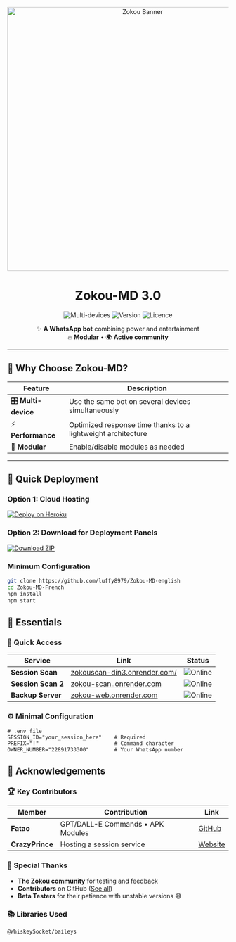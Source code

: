 <p align="center">
  <img src="https://raw.githubusercontent.com/djalega8000/Zokou-MD/refs/heads/main/Ephoto360.com_164cb282992914.jpg" alt="Zokou Banner" width="600">
  <h1 align="center">Zokou-MD 3.0</h1>
  <p align="center">
    <img src="https://img.shields.io/badge/Multi_Devices-100%25-success?style=flat&logo=whatsapp" alt="Multi-devices">
    <img src="https://img.shields.io/badge/Version-3.0-blue?style=flat&logo=github" alt="Version">
    <img src="https://img.shields.io/badge/Licence-MIT-green?style=flat&logo=opensourceinitiative" alt="Licence">
  </p>
</p>

<div align="center">
  
✨ **A WhatsApp bot** combining power and entertainment  
🔥 **Modular** • 🌍 **Active community**

</div>

---

## 🌟 Why Choose Zokou-MD?

| Feature | Description |
|---------|-------------|
| 🎛️ **Multi-device** | Use the same bot on several devices simultaneously |
| ⚡ **Performance** | Optimized response time thanks to a lightweight architecture |
| 🧩 **Modular** | Enable/disable modules as needed |
---

## 🚀 Quick Deployment

### Option 1: Cloud Hosting
[![Deploy on Heroku](https://www.herokucdn.com/deploy/button.svg)](https://dashboard.heroku.com/new?template=https://github.com/luffy8979/Zokou-MD-english)

### Option 2: Download for Deployment Panels
[![Download ZIP](https://img.shields.io/badge/Download-ZIP-blue?style=for-the-badge&logo=github)](https://github.com/luffy8979/Zokou-MD-english/archive/refs/heads/main.zip)

### Minimum Configuration
```bash
git clone https://github.com/luffy8979/Zokou-MD-english
cd Zokou-MD-French
npm install
npm start
```

## 🧰 Essentials

### 🔑 Quick Access
| Service | Link | Status |
|---------|------|--------|
| **Session Scan** | [zokouscan-din3.onrender.com/](https://zokouscan-din3.onrender.com/) | ![Online](https://img.shields.io/badge/Status-Online-green) |
| **Session Scan 2** | [zokou-scan..onrender.com](https://zokou-scan.onrender.com/) | ![Online](https://img.shields.io/badge/Status-Online-green) |
| **Backup Server** | [zokou-web.onrender.com](https://zokou-web.onrender.com/) | ![Online](https://img.shields.io/badge/Status-Online-green) |

### ⚙️ Minimal Configuration
```env
# .env file
SESSION_ID="your_session_here"    # Required
PREFIX="!"                        # Command character
OWNER_NUMBER="22891733300"        # Your WhatsApp number
```

## 💜 Acknowledgements

### 🏆 Key Contributors
| Member | Contribution | Link |
|--------|--------------|------|
| **Fatao** | GPT/DALL-E Commands • APK Modules | [GitHub](https://github.com/fatao) |
| **CrazyPrince** | Hosting a session service | [Website](#) |


### 🌟 Special Thanks
- **The Zokou community** for testing and feedback  
- **Contributors** on GitHub ([See all](https://github.com/luffy8979/Zokou-MD-english/graphs/contributors))  
- **Beta Testers** for their patience with unstable versions 😅


### 📚 Libraries Used
```bash
@WhiskeySocket/baileys
```
